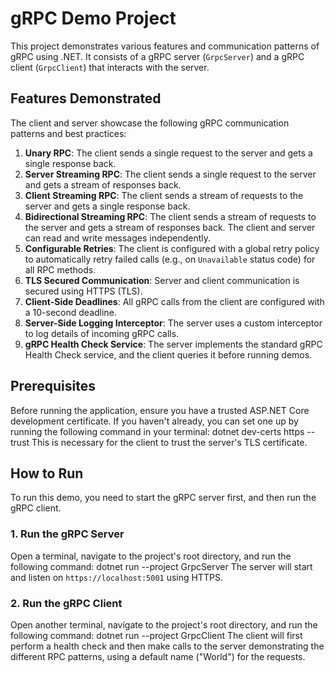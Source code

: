 # gRPC Demo Project

This project demonstrates various features and communication patterns of gRPC using .NET. It consists of a gRPC server (`GrpcServer`) and a gRPC client (`GrpcClient`) that interacts with the server.

## Features Demonstrated

The client and server showcase the following gRPC communication patterns and best practices:

1.  **Unary RPC**: The client sends a single request to the server and gets a single response back.
2.  **Server Streaming RPC**: The client sends a single request to the server and gets a stream of responses back.
3.  **Client Streaming RPC**: The client sends a stream of requests to the server and gets a single response back.
4.  **Bidirectional Streaming RPC**: The client sends a stream of requests to the server and gets a stream of responses back. The client and server can read and write messages independently.
5.  **Configurable Retries**: The client is configured with a global retry policy to automatically retry failed calls (e.g., on `Unavailable` status code) for all RPC methods.
6.  **TLS Secured Communication**: Server and client communication is secured using HTTPS (TLS).
7.  **Client-Side Deadlines**: All gRPC calls from the client are configured with a 10-second deadline.
8.  **Server-Side Logging Interceptor**: The server uses a custom interceptor to log details of incoming gRPC calls.
9.  **gRPC Health Check Service**: The server implements the standard gRPC Health Check service, and the client queries it before running demos.

## Prerequisites

Before running the application, ensure you have a trusted ASP.NET Core development certificate. If you haven't already, you can set one up by running the following command in your terminal:
dotnet dev-certs https --trust
This is necessary for the client to trust the server's TLS certificate.

## How to Run

To run this demo, you need to start the gRPC server first, and then run the gRPC client.

### 1. Run the gRPC Server

Open a terminal, navigate to the project's root directory, and run the following command:
dotnet run --project GrpcServer
The server will start and listen on `https://localhost:5001` using HTTPS.

### 2. Run the gRPC Client

Open another terminal, navigate to the project's root directory, and run the following command:
dotnet run --project GrpcClient
The client will first perform a health check and then make calls to the server demonstrating the different RPC patterns, using a default name ("World") for the requests.